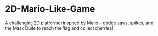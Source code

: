 # 2D-Mario-Like-Game
A challenging 2D platformer inspired by Mario – dodge saws, spikes, and the Mask Dude to reach the flag and collect cherries!
